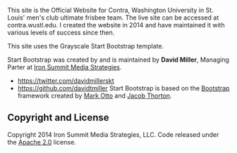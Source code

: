 This site is the Official Website for Contra, Washington University in St. Louis' men's club ultimate frisbee team. The live site can be accessed at contra.wustl.edu. I created the website in 2014 and have maintained it with various levels of success since then. 





This site uses the Grayscale Start Bootstrap template.

Start Bootstrap was created by and is maintained by **David Miller**, Managing Parter at [Iron Summit Media Strategies](http://www.ironsummitmedia.com/).
* https://twitter.com/davidmillerskt
* https://github.com/davidtmiller
Start Bootstrap is based on the [Bootstrap](http://getbootstrap.com/) framework created by [Mark Otto](https://twitter.com/mdo) and [Jacob Thorton](https://twitter.com/fat).
## Copyright and License
Copyright 2014 Iron Summit Media Strategies, LLC. Code released under the [Apache 2.0](https://github.com/IronSummitMedia/startbootstrap-grayscale/blob/gh-pages/LICENSE) license.
